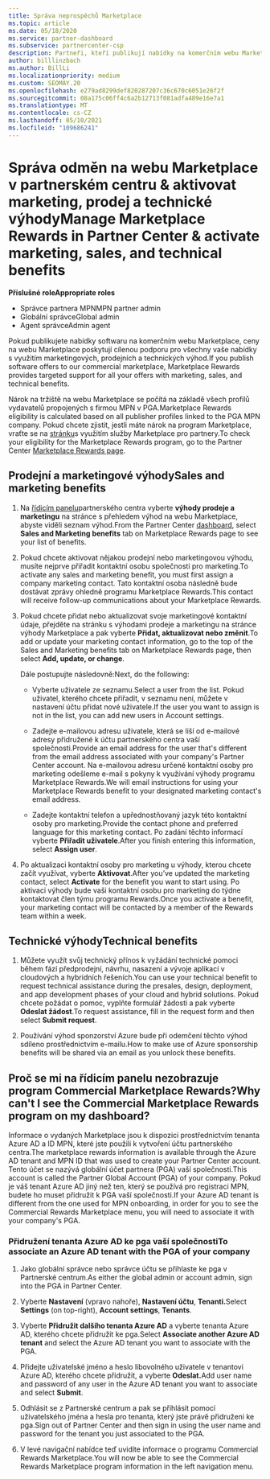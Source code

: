 ```yaml
---
title: Správa neprospěchů Marketplace
ms.topic: article
ms.date: 05/18/2020
ms.service: partner-dashboard
ms.subservice: partnercenter-csp
description: Partneři, kteří publikují nabídky na komerčním webu Marketplace, mají nárok na výhody, které nabízejí marketingovou podporu.
author: billlinzbach
ms.author: BillLi
ms.localizationpriority: medium
ms.custom: SEOMAY.20
ms.openlocfilehash: e279ad8299def820287207c36c670c6051e26f2f
ms.sourcegitcommit: 08a175c06ff4c6a2b12713f081adfa489e16e7a1
ms.translationtype: MT
ms.contentlocale: cs-CZ
ms.lasthandoff: 05/10/2021
ms.locfileid: "109686241"
---
```

# <a name="manage-marketplace-rewards-in-partner-center--activate-marketing-sales-and-technical-benefits"></a><span data-ttu-id="1bc91-103">Správa odměn na webu Marketplace v partnerském centru & aktivovat marketing, prodej a technické výhody</span><span class="sxs-lookup"><span data-stu-id="1bc91-103">Manage Marketplace Rewards in Partner Center & activate marketing, sales, and technical benefits</span></span>

<span data-ttu-id="1bc91-104">**Příslušné role**</span><span class="sxs-lookup"><span data-stu-id="1bc91-104">**Appropriate roles**</span></span>

- <span data-ttu-id="1bc91-105">Správce partnera MPN</span><span class="sxs-lookup"><span data-stu-id="1bc91-105">MPN partner admin</span></span>
- <span data-ttu-id="1bc91-106">Globální správce</span><span class="sxs-lookup"><span data-stu-id="1bc91-106">Global admin</span></span>
- <span data-ttu-id="1bc91-107">Agent správce</span><span class="sxs-lookup"><span data-stu-id="1bc91-107">Admin agent</span></span>

<span data-ttu-id="1bc91-108">Pokud publikujete nabídky softwaru na komerčním webu Marketplace, ceny na webu Marketplace poskytují cílenou podporu pro všechny vaše nabídky s využitím marketingových, prodejních a technických výhod.</span><span class="sxs-lookup"><span data-stu-id="1bc91-108">If you  publish software offers to our commercial marketplace, Marketplace Rewards provides targeted support for all your offers with marketing, sales, and technical benefits.</span></span>

<span data-ttu-id="1bc91-109">Nárok na tržiště na webu Marketplace se počítá na základě všech profilů vydavatelů propojených s firmou MPN v PGA.</span><span class="sxs-lookup"><span data-stu-id="1bc91-109">Marketplace Rewards eligibility is calculated based on all publisher profiles linked to the PGA MPN company.</span></span> <span data-ttu-id="1bc91-110">Pokud chcete zjistit, jestli máte nárok na program Marketplace, vraťte se na [stránku](https://partner.microsoft.com/dashboard/mpn/program/commercialmarketplace)s využitím služby Marketplace pro partnery.</span><span class="sxs-lookup"><span data-stu-id="1bc91-110">To check your eligibility for the Marketplace Rewards program, go to the Partner Center [Marketplace Rewards page](https://partner.microsoft.com/dashboard/mpn/program/commercialmarketplace).</span></span>

## <a name="sales-and-marketing-benefits"></a><span data-ttu-id="1bc91-111">Prodejní a marketingové výhody</span><span class="sxs-lookup"><span data-stu-id="1bc91-111">Sales and marketing benefits</span></span>

1. <span data-ttu-id="1bc91-112">Na [řídicím panelu](https://partner.microsoft.com/dashboard)partnerského centra vyberte **výhody prodeje a marketingu** na stránce s přehledem výhod na webu Marketplace, abyste viděli seznam výhod.</span><span class="sxs-lookup"><span data-stu-id="1bc91-112">From the Partner Center [dashboard](https://partner.microsoft.com/dashboard), select **Sales and Marketing benefits** tab on Marketplace Rewards page to see your list of benefits.</span></span> 

2. <span data-ttu-id="1bc91-113">Pokud chcete aktivovat nějakou prodejní nebo marketingovou výhodu, musíte nejprve přiřadit kontaktní osobu společnosti pro marketing.</span><span class="sxs-lookup"><span data-stu-id="1bc91-113">To activate any sales and marketing benefit, you must first assign a company marketing contact.</span></span> <span data-ttu-id="1bc91-114">Tato kontaktní osoba následně bude dostávat zprávy ohledně programu Marketplace Rewards.</span><span class="sxs-lookup"><span data-stu-id="1bc91-114">This contact will receive follow-up communications about your Marketplace Rewards.</span></span>

3. <span data-ttu-id="1bc91-115">Pokud chcete přidat nebo aktualizovat svoje marketingové kontaktní údaje, přejděte na stránku s výhodami prodeje a marketingu na stránce výhody Marketplace a pak vyberte **Přidat, aktualizovat nebo změnit**.</span><span class="sxs-lookup"><span data-stu-id="1bc91-115">To add or update your marketing contact information, go to the top of the Sales and Marketing benefits tab on Marketplace Rewards page, then select **Add, update, or change**.</span></span> 

   <span data-ttu-id="1bc91-116">Dále postupujte následovně:</span><span class="sxs-lookup"><span data-stu-id="1bc91-116">Next, do the following:</span></span>

   - <span data-ttu-id="1bc91-117">Vyberte uživatele ze seznamu.</span><span class="sxs-lookup"><span data-stu-id="1bc91-117">Select a user from the list.</span></span> <span data-ttu-id="1bc91-118">Pokud uživatel, kterého chcete přiřadit, v seznamu není, můžete v nastavení účtu přidat nové uživatele.</span><span class="sxs-lookup"><span data-stu-id="1bc91-118">If the user you want to assign is not in the list, you can add new users in Account settings.</span></span>

   - <span data-ttu-id="1bc91-119">Zadejte e-mailovou adresu uživatele, která se liší od e-mailové adresy přidružené k účtu partnerského centra vaší společnosti.</span><span class="sxs-lookup"><span data-stu-id="1bc91-119">Provide an email address for the user that's different from the email address associated with your company's Partner Center account.</span></span> <span data-ttu-id="1bc91-120">Na e-mailovou adresu určené kontaktní osoby pro marketing odešleme e-mail s pokyny k využívání výhody programu Marketplace Rewards.</span><span class="sxs-lookup"><span data-stu-id="1bc91-120">We will email instructions for using your Marketplace Rewards benefit to your designated marketing contact's email address.</span></span>

   - <span data-ttu-id="1bc91-121">Zadejte kontaktní telefon a upřednostňovaný jazyk této kontaktní osoby pro marketing.</span><span class="sxs-lookup"><span data-stu-id="1bc91-121">Provide the contact phone and preferred language for this marketing contact.</span></span> <span data-ttu-id="1bc91-122">Po zadání těchto informací vyberte **Přiřadit uživatele**.</span><span class="sxs-lookup"><span data-stu-id="1bc91-122">After you finish entering this information, select **Assign user**.</span></span>

4. <span data-ttu-id="1bc91-123">Po aktualizaci kontaktní osoby pro marketing u výhody, kterou chcete začít využívat, vyberte **Aktivovat**.</span><span class="sxs-lookup"><span data-stu-id="1bc91-123">After you’ve updated the marketing contact, select **Activate** for the benefit you want to start using.</span></span> <span data-ttu-id="1bc91-124">Po aktivaci výhody bude vaši kontaktní osobu pro marketing do týdne kontaktovat člen týmu programu Rewards.</span><span class="sxs-lookup"><span data-stu-id="1bc91-124">Once you activate a benefit, your marketing contact will be contacted by a member of the Rewards team within a week.</span></span>

## <a name="technical-benefits"></a><span data-ttu-id="1bc91-125">Technické výhody</span><span class="sxs-lookup"><span data-stu-id="1bc91-125">Technical benefits</span></span>

1. <span data-ttu-id="1bc91-126">Můžete využít svůj technický přínos k vyžádání technické pomoci během fází předprodejní, návrhu, nasazení a vývoje aplikací v cloudových a hybridních řešeních.</span><span class="sxs-lookup"><span data-stu-id="1bc91-126">You can use your technical benefit to request technical assistance during the presales, design, deployment, and app development phases of your cloud and hybrid solutions.</span></span> <span data-ttu-id="1bc91-127">Pokud chcete požádat o pomoc, vyplňte formulář žádosti a pak vyberte **Odeslat žádost**.</span><span class="sxs-lookup"><span data-stu-id="1bc91-127">To request assistance, fill in the request form and then select **Submit request**.</span></span>

2. <span data-ttu-id="1bc91-128">Používání výhod sponzorství Azure bude při odemčení těchto výhod sdíleno prostřednictvím e-mailu.</span><span class="sxs-lookup"><span data-stu-id="1bc91-128">How to make use of Azure sponsorship benefits will be shared via an email as you unlock these benefits.</span></span>

## <a name="why-cant-i-see-the-commercial-marketplace-rewards-program-on-my-dashboard"></a><span data-ttu-id="1bc91-129">Proč se mi na řídicím panelu nezobrazuje program Commercial Marketplace Rewards?</span><span class="sxs-lookup"><span data-stu-id="1bc91-129">Why can't I see the Commercial Marketplace Rewards program on my dashboard?</span></span>

<span data-ttu-id="1bc91-130">Informace o vydaných Marketplace jsou k dispozici prostřednictvím tenanta Azure AD a ID MPN, které jste použili k vytvoření účtu partnerského centra.</span><span class="sxs-lookup"><span data-stu-id="1bc91-130">The marketplace rewards information is available through the Azure AD tenant and MPN ID that was used to create your Partner Center account.</span></span> <span data-ttu-id="1bc91-131">Tento účet se nazývá globální účet partnera (PGA) vaší společnosti.</span><span class="sxs-lookup"><span data-stu-id="1bc91-131">This account is called the Partner Global Account (PGA) of your company.</span></span> <span data-ttu-id="1bc91-132">Pokud je váš tenant Azure AD jiný než ten, který se používá pro registraci MPN, budete ho muset přidružit k PGA vaší společnosti.</span><span class="sxs-lookup"><span data-stu-id="1bc91-132">If your Azure AD tenant is different from the  one used for MPN onboarding, in order for you to see the Commercial Rewards Marketplace menu, you will need to associate it with your company's PGA.</span></span>

### <a name="to-associate-an-azure-ad-tenant-with-the-pga-of-your-company"></a><span data-ttu-id="1bc91-133">Přidružení tenanta Azure AD ke pga vaší společnosti</span><span class="sxs-lookup"><span data-stu-id="1bc91-133">To associate an Azure AD tenant with the PGA of your company</span></span>

1. <span data-ttu-id="1bc91-134">Jako globální správce nebo správce účtu se přihlaste ke pga v Partnerské centrum.</span><span class="sxs-lookup"><span data-stu-id="1bc91-134">As either the global admin or account admin, sign into the PGA in Partner Center.</span></span>

2. <span data-ttu-id="1bc91-135">Vyberte **Nastavení** (vpravo nahoře), **Nastavení účtu**, **Tenanti.**</span><span class="sxs-lookup"><span data-stu-id="1bc91-135">Select **Settings** (on top-right), **Account settings**, **Tenants**.</span></span> 

3. <span data-ttu-id="1bc91-136">Vyberte **Přidružit dalšího tenanta Azure AD** a vyberte tenanta Azure AD, kterého chcete přidružit ke pga.</span><span class="sxs-lookup"><span data-stu-id="1bc91-136">Select **Associate another Azure AD tenant** and select the Azure AD tenant you want to associate with the PGA.</span></span>

4. <span data-ttu-id="1bc91-137">Přidejte uživatelské jméno a heslo libovolného uživatele v tenantovi Azure AD, kterého chcete přidružit, a vyberte **Odeslat.**</span><span class="sxs-lookup"><span data-stu-id="1bc91-137">Add user name and password of any user in the Azure AD tenant you want to associate and select **Submit**.</span></span>

5. <span data-ttu-id="1bc91-138">Odhlásit se z Partnerské centrum a pak se přihlásit pomocí uživatelského jména a hesla pro tenanta, který jste právě přidruženi ke pga.</span><span class="sxs-lookup"><span data-stu-id="1bc91-138">Sign out of Partner Center and then sign in using the user name and password for the tenant you just associated to the PGA.</span></span>

6. <span data-ttu-id="1bc91-139">V levé navigační nabídce teď uvidíte informace o programu Commercial Rewards Marketplace.</span><span class="sxs-lookup"><span data-stu-id="1bc91-139">You will now be able to see the Commercial Rewards Marketplace program information in the left navigation menu.</span></span>

